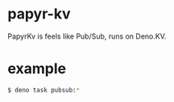 # papyr-kv

PapyrKv is feels like Pub/Sub, runs on Deno.KV.

# example

```sh
$ deno task pubsub:*
```
